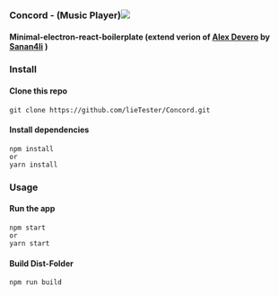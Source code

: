 ### Concord - (Music Player)![](https://file+.vscode-resource.vscode-cdn.net/e%3A/Projects/Electron/Concord/assets/1659443114827.png)

#### Minimal-electron-react-boilerplate (extend verion of [Alex Devero](https://github.com/alexdevero) by [Sanan4li](https://github.com/Sanan4li) )

### Install

#### Clone this repo

```
git clone https://github.com/lieTester/Concord.git
```

#### Install dependencies

```
npm install 
or 
yarn install
```

### Usage

#### Run the app

```
npm start
or
yarn start
```

#### Build Dist-Folder

```
npm run build

```

